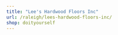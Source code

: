 ```yaml
---
title: "Lee's Hardwood Floors Inc"
url: /raleigh/lees-hardwood-floors-inc/
shop: doityourself
---
```

